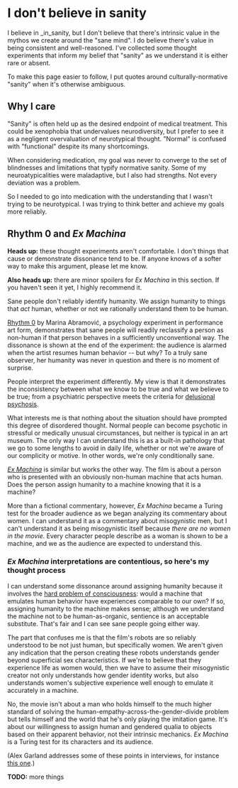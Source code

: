 # I don't believe in sanity
I believe in _in_sanity, but I don't believe that there's intrinsic value in the mythos we create around the "sane mind". I do believe there's value in being consistent and well-reasoned. I've collected some thought experiments that inform my belief that "sanity" as we understand it is either rare or absent.

To make this page easier to follow, I put quotes around culturally-normative "sanity" when it's otherwise ambiguous.


## Why I care
"Sanity" is often held up as the desired endpoint of medical treatment. This could be xenophobia that undervalues neurodiversity, but I prefer to see it as a negligent overvaluation of neurotypical thought. "Normal" is confused with "functional" despite its many shortcomings.

When considering medication, my goal was never to converge to the set of blindnesses and limitations that typify normative sanity. Some of my neuroatypicalities were maladaptive, but I also had strengths. Not every deviation was a problem.

So I needed to go into medication with the understanding that I wasn't trying to be neurotypical. I was trying to think better and achieve my goals more reliably.


## Rhythm 0 and _Ex Machina_
**Heads up:** these thought experiments aren't comfortable. I don't things that cause or demonstrate dissonance tend to be. If anyone knows of a softer way to make this argument, please let me know.

**Also heads up:** there are minor spoilers for _Ex Machina_ in this section. If you haven't seen it yet, I highly recommend it.

Sane people don't reliably identify humanity. We assign humanity to things that _act_ human, whether or not we rationally understand them to be human.

[Rhythm 0](https://en.wikipedia.org/wiki/Rhythm_0) by Marina Abramović, a psychology experiment in performance art form, demonstrates that sane people will readily reclassify a person as non-human if that person behaves in a sufficiently unconventional way. The dissonance is shown at the end of the experiment: the audience is alarmed when the artist resumes human behavior -- but why? To a truly sane observer, her humanity was never in question and there is no moment of surprise.

People interpret the experiment differently. My view is that it demonstrates the inconsistency between what we know to be true and what we believe to be true; from a psychiatric perspective meets the criteria for [delusional psychosis](https://en.wikipedia.org/wiki/Psychosis#Delusions).

What interests me is that nothing about the situation should have prompted this degree of disordered thought. Normal people can become psychotic in stressful or medically unusual circumstances, but neither is typical in an art museum. The only way I can understand this is as a built-in pathology that we go to some lengths to avoid in daily life, whether or not we're aware of our complicity or motive. In other words, we're only conditionally sane.

[_Ex Machina_](https://en.wikipedia.org/wiki/Ex_Machina_(film)) is similar but works the other way. The film is about a person who is presented with an obviously non-human machine that acts human. Does the person assign humanity to a machine knowing that it is a machine?

More than a fictional commentary, however, _Ex Machina_ became a Turing test for the broader audience as we began analyzing its commentary about women. I can understand it as a commentary about misogynistic men, but I can't understand it as being misogynistic itself because _there are no women in the movie_. Every character people describe as a woman is shown to be a machine, and we as the audience are expected to understand this.


### _Ex Machina_ interpretations are contentious, so here's my thought process
I can understand some dissonance around assigning humanity because it involves the [hard problem of consciousness](https://en.wikipedia.org/wiki/Hard_problem_of_consciousness): would a machine that emulates human behavior have experiences comparable to our own? If so, assigning humanity to the machine makes sense; although we understand the machine not to be human-as-organic, sentience is an acceptable substitute. That's fair and I can see sane people going either way.

The part that confuses me is that the film's robots are so reliably understood to be not just human, but specifically women. We aren't given any indication that the person creating these robots understands gender beyond superficial sex characteristics. If we're to believe that they experience life as women would, then we have to assume their misogynistic creator not only understands how gender identity works, but also understands women's subjective experience well enough to emulate it accurately in a machine.

No, the movie isn't about a man who holds himself to the much higher standard of solving the human-empathy-across-the-gender-divide problem but tells himself and the world that he's only playing the imitation game. It's about our willingness to assign human and gendered qualia to objects based on their apparent behavior, not their intrinsic mechanics. _Ex Machina_ is a Turing test for its characters and its audience.

(Alex Garland addresses some of these points in interviews, for instance [this one](https://www.vulture.com/2015/04/why-ex-machina-take-on-gender-is-so-advanced.html).)


**TODO:** more things

